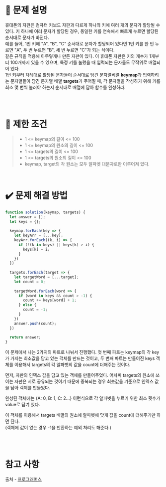 # 📝 문제 설명
휴대폰의 자판은 컴퓨터 키보드 자판과 다르게 하나의 키에 여러 개의 문자가 할당될 수 있다. 키 하나에 여러 문자가 할당된 경우, 동일한 키를 연속해서 빠르게 누르면 할당된 순서대로 문자가 바뀐다.
<br/>
예를 들어, 1번 키에 "A", "B", "C" 순서대로 문자가 할당되어 있다면 1번 키를 한 번 누르면 "A", 두 번 누르면 "B", 세 번 누르면 "C"가 되는 식이다.
<br/>
같은 규칙을 적용해 아무렇게나 만든 자판이 있다. 이 휴대폰 자판은 키의 개수가 1개부터 100개까지 있을 수 있으며, 특정 키를 눌렀을 때 입력되는 문자들도 무작위로 배열되어 있다.
<br/>
1번 키부터 차례대로 할당된 문자들이 순서대로 담긴 문자열베열 **keymap**과 입력하려는 문자열들이 담긴 문자열 배열 **targets**가 주어질 때, 각 문자열을 작성하기 위해 키를 최소 몇 번씩 눌러야 하는지 순서대로 배열에 담아 함수를 완성하라.

<br/><br/>

# 📌 제한 조건
>* 1 <= keymap의 길이 <= 100
>* 1 <= keymap의 원소의 길이 <= 100
>* 1 <= targets의 길이 <= 100
>* 1 <= targets의 원소의 길이 <= 100
>* keymap, target의 각 원소는 모두 알파벳 대문자로만 이루어져 있다.

<br/>

# ✔️ 문제 해결 방법
```Javascript
function solution(keymap, targets) {
  let answer = [];
  let keys = {};
  
  keymap.forEach(key => {
    let keyArr = [...key];
    keyArr.forEach((k, i) => {
      if (!(k in keys) || keys[k] > i) {
        keys[k] = i;
      }
    })
  })
  
  targets.forEach(target => {
    let targetWord = [...target];
    let count = 0;
    
    targetWord.forEach(word => {
      if (word in keys && count > -1) {
        count += keys[word] + 1;
      } else {
        count = -1;
      }
    })
    answer.push(count);
  })
  
  return answer;
}
```
이 문제에서 나는 2가지의 파트로 나눠서 진행했다. 첫 번째 파트는 keymap의 각 key가 가지는 최소값을 담고 있는 객체를 만드는 것이고, 두 번째 파트는 만들어진 keys 객체를 이용해서 targets의 각 알파벳의 값을 count에 더해주는 것이다.

먼저, 자판의 인덱스 값을 담고 있는 객체를 만들어주었다. 어차피 targets의 원소에 쓰이는 자판은 서로 공유되는 것이기 때문에
중복되는 경우 최솟값을 기준으로 인덱스 값을 담아 객체를 만들었다.

완성된 객체에는 {A: 0, B: 1, C: 2...} 이런식으로 각 알파벳을 누르기 위한 최소 횟수가 value로 담겨 있다.

이 객체를 이용해서 targets 배열의 원소에 알파벳에 맞게 값을 count에 더해주기만 하면 된다.
<br/>(객체에 값이 없는 경우 -1을 반환하는 예외 처리도 해준다.)

<br/><br/>

# 참고 사항
출처 - [프로그래머스](https://school.programmers.co.kr/learn/courses/30/lessons/160586)